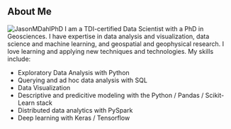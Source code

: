 ## About Me
![JasonMDahlPhD](https://github.com/JasonDahl/JasonDahl/assets/103218779/f60ddc51-dbb7-4cbf-9909-6724a9294042)
I am a TDI-certified Data Scientist with a PhD in Geosciences.  I have expertise in data analysis and visualization, data science and machine learning, and geospatial and geophysical research.  I love learning and applying new techniques and technologies.  My skills include:

- Exploratory Data Analysis with Python
- Querying and ad hoc data analysis with SQL
- Data Visualization
- Descriptive and predicitive modeling with the Python / Pandas / Scikit-Learn stack
- Distributed data analytics with PySpark
- Deep learning with Keras / Tensorflow

<!--
**JasonDahl/JasonDahl** is a ✨ _special_ ✨ repository because its `README.md` (this file) appears on your GitHub profile.

Here are some ideas to get you started:

- 🔭 I’m currently working on ...
- 🌱 I’m currently learning ...
- 👯 I’m looking to collaborate on ...
- 🤔 I’m looking for help with ...
- 💬 Ask me about ...
- 📫 How to reach me: ...
- 😄 Pronouns: ...
- ⚡ Fun fact: ...
-->
